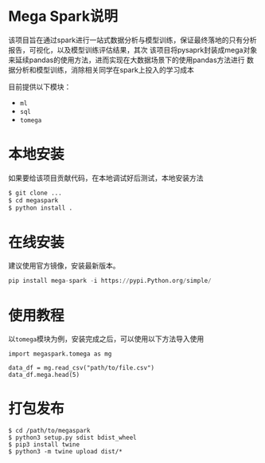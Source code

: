 # Mega Spark说明
该项目旨在通过spark进行一站式数据分析与模型训练，保证最终落地的只有分析报告，可视化，以及模型训练评估结果，其次
该项目将pysaprk封装成mega对象来延续pandas的使用方法，进而实现在大数据场景下的使用pandas方法进行
数据分析和模型训练，消除相关同学在spark上投入的学习成本

目前提供以下模块：
* `ml`
* `sql`
* `tomega` 
  
  
# 本地安装
如果要给该项目贡献代码，在本地调试好后测试，本地安装方法

```python
$ git clone ...
$ cd megaspark
$ python install .
```

# 在线安装
建议使用官方镜像，安装最新版本。

```python
pip install mega-spark -i https://pypi.Python.org/simple/
```

# 使用教程
以`tomega`模块为例，安装完成之后，可以使用以下方法导入使用

```
import megaspark.tomega as mg

data_df = mg.read_csv("path/to/file.csv")
data_df.mega.head(5)
```

# 打包发布

```
$ cd /path/to/megaspark
$ python3 setup.py sdist bdist_wheel
$ pip3 install twine
$ python3 -m twine upload dist/*
```
